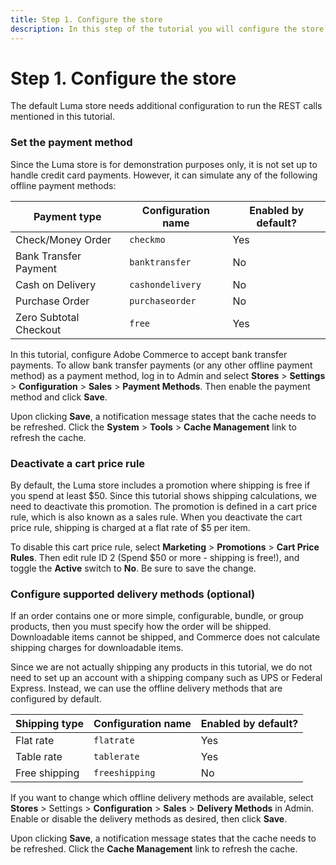 ```yaml
---
title: Step 1. Configure the store
description: In this step of the tutorial you will configure the store
--- 
```

 
# Step 1. Configure the store

The default Luma store needs additional configuration to run the REST calls mentioned in this tutorial.

### Set the payment method

Since the Luma store is for demonstration purposes only, it is not set up to handle credit card payments. However, it can simulate any of the following offline payment methods:

Payment type | Configuration name | Enabled by default?
--- | --- | ---
Check/Money Order | `checkmo` | Yes
Bank Transfer Payment | `banktransfer` | No
Cash on Delivery | `cashondelivery` | No
Purchase Order | `purchaseorder` | No
Zero Subtotal Checkout | `free` | Yes

In this tutorial, configure Adobe Commerce to accept bank transfer payments. To allow bank transfer payments (or any other offline payment method) as a payment method, log in to Admin and select **Stores** > **Settings** > **Configuration** > **Sales** > **Payment Methods**. Then enable the payment method and click **Save**.

Upon clicking **Save**, a notification message states that the cache needs to be refreshed. Click the **System** > **Tools** > **Cache Management** link to refresh the cache.

### Deactivate a cart price rule

By default, the Luma store includes a promotion where shipping is free if you spend at least $50. Since this tutorial shows shipping calculations, we need to deactivate this promotion. The promotion is defined in a cart price rule, which is also known as a sales rule. When you deactivate the cart price rule, shipping is charged at a flat rate of $5 per item.

To disable this cart price rule, select **Marketing** > **Promotions** > **Cart Price Rules**. Then edit rule ID 2 (Spend $50 or more - shipping is free!), and toggle the **Active** switch to **No**. Be sure to save the change.

### Configure supported delivery methods (optional)

If an order contains one or more simple, configurable, bundle, or group products, then you must specify how the order will be shipped. Downloadable items cannot be shipped, and Commerce does not calculate shipping charges for downloadable items.

Since we are not actually shipping any products in this tutorial, we do not need to set up an account with a shipping company such as UPS or Federal Express. Instead, we can use the offline delivery methods that are configured by default.

Shipping type | Configuration name | Enabled by default?
--- | --- | ---
Flat rate | `flatrate` | Yes
Table rate | `tablerate` | Yes
Free shipping | `freeshipping` | No

If you want to change which offline delivery methods are available, select **Stores** > Settings > **Configuration** > **Sales** > **Delivery Methods** in Admin. Enable or disable the delivery methods as desired, then click **Save**.

Upon clicking **Save**, a notification message states that the cache needs to be refreshed. Click the **Cache Management** link to refresh the cache.
